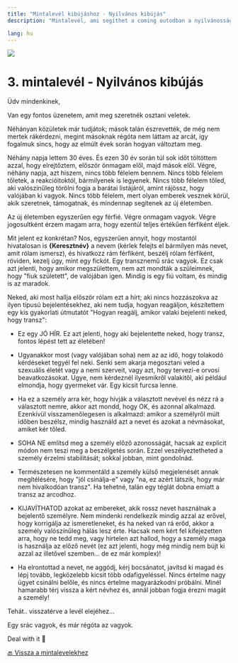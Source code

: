 ```yaml
---
title: "Mintalevél kibújáshoz - Nyilvános kibújás"
description: "Mintalevél, ami segíthet a coming outodban a nyilvánosság felé."

lang: hu
---
```


<div class="header-image"><img src="assets/images/undraw_reading.svg" /></div>

# 3. mintalevél - Nyilvános kibújás

Üdv mindenkinek,

Van egy fontos üzenetem, amit meg szeretnék osztani veletek.

Néhányan közületek már tudjátok; mások talán észrevették, de még nem mertek rákérdezni, megint másoknak régóta nem láttam az arcát, így fogalmuk sincs, hogy az elmúlt évek során hogyan változtam meg.

Néhány napja lettem 30 éves. És ezen 30 év során túl sok időt töltöttem azzal, hogy elrejtőztem, először önmagam elől, majd mások elől. Végre, néhány napja, azt hiszem, nincs több félelem bennem. Nincs több félelem tőletek, a reakcióitoktól, bármilyenek is legyenek. Nincs több félelem tőled, aki valószínűleg törölni fogja a barátai listájáról, amint rájössz, hogy valójában ki vagyok. Nincs több félelem, mert olyan emberek vesznek körül, akik szeretnek, támogatnak, és mindennap segítenek az új életemben.

Az új életemben egyszerűen egy férfié. Végre onmagam vagyok. Végre jogosultként érzem magam arra, hogy ezentúl teljes értékűen férfiként éljek.

Mit jelent ez konkrétan? Nos, egyszerűen annyit, hogy mostantól hivatalosan is **{Keresztnév}** a nevem (kérlek felejts el bármilyen más nevet, amit rólam ismersz), és hivatkozz rám férfiként, beszélj rólam férfiként, röviden, kezelj úgy, mint egy fickót. Egy transznemű srác vagyok. Ez csak azt jelenti, hogy amikor megszülettem, nem azt mondták a szüleimnek, hogy "fiuk született", de valójában igen. Mindig is egy fiú voltam, és mindig is az maradok.

Neked, aki most hallja először rólam ezt a hírt; aki nincs hozzászokva az ilyen típusú bejelentésekhez, aki nem tudja, hogyan reagáljon, készítettem egy kis gyakorlati útmutatót "Hogyan reagálj, amikor valaki bejelenti neked, hogy transz":

* Ez egy JÓ HÍR. Ez azt jelenti, hogy aki bejelentette neked, hogy transz, fontos lépést tett az életében!

* Ugyanakkor most (vagy valójában soha) nem az az idő, hogy tolakodó kérdéseket tegyél fel neki. Senki sem akarja megosztani veled a szexuális életét vagy a nemi szerveit, vagy azt, hogy tervezi-e orvosi beavatkozásokat. Ugye, nem kérdeznél ilyesmikről valakitől, aki például elmondja, hogy gyermeket vár. Egy kicsit furcsa lenne. 

* Ha ez a személy arra kér, hogy hívják a választott nevével és nézz rá a választott nemre, akkor azt mondd, hogy OK, és azonnal alkalmazd. Ezenkívül visszamenőlegesen is alkalmazd: amikor a személyről múlt időben beszélsz, mindig használd azt a nevet és azokat a névmásokat, amiket kér tőled.

* SOHA NE említsd meg a személy előző azonosságát, hacsak az explicit módon nem teszi meg a beszélgetés során. Ezzel veszélyeztetheted a személy érzelmi stabilitását; sokkal jobban, mint gondolnád.

* Természetesen ne kommentáld a személy külső megjelenését annak megítélésére, hogy "jól csinálja-e" vagy "na, ez azért látszik, hogy már nem hivalkodóan transz". Ha tehetné, talán egy téglát dobna emiatt a transz az arcodhoz.

* KIJAVÍTHATOD azokat az embereket, akik rossz nevet használnak a bejelentő személyre. Nem mindenki rendelkezik mindig azzal az erővel, hogy korrigálja az ismeretleneket, és ha neked van rá erőd, akkor a személy valószínűleg hálás lesz érte. Hacsak nem kért fel kifejezetten arra, hogy ne tedd meg, vagy hirtelen azt hallod, hogy a személy maga is használja az előző nevét (ez azt jelenti, hogy még mindig nem bújt ki azzal az illetővel szemben... de ez már komplex)!

* Ha elrontottad a nevet, ne aggódj, kérj bocsánatot, javítsd ki magad és lépj tovább, legközelebb kicsit több odafigyeléssel. Nincs értelme nagy ügyet csinálni belőle, és nincs értelme magyarázkodni próbálni. Minél hamarabb térj vissza a kért névhez és, annál jobban fogja érezni magát a személy!

Tehát.. visszatérve a levél elejéhez...

Egy srác vagyok, és már régóta az vagyok.

Deal with it 💪

[🔙 Vissza a mintalevelekhez](/#/entry?id=mintalevelek-kibujashoz)
